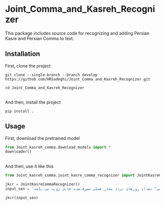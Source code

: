 # Joint_Comma_and_Kasreh_Recognizer
This package includes source code for recognizing and adding Persian Kasre and Persian Comma to text.
## Installation    
First, clone the project

```
git clone --single-branch --branch develop https://github.com/HRSadeghi/Joint_Comma_and_Kasreh_Recognizer.git

cd Joint_Comma_and_Kasreh_Recognizer
```
<br>
And then, install the project

```
pip install .
```


## Usage

First, download the pretrained model

```python
from Joint_kasreh_comma.download_models import *
downloader()
```

<br>
And then, use it like this

```python
from Joint_kasreh_comma.joint_kasre_comma_recognizer import JointKasreCommaRecognizer

jkcr = JointKasreCommaRecognizer()
input_sen = 'خیر پس ازتردد در محدوده کنترل آلودگی هوا پلاک شما توسط دوربین ها ثبت می گردد و در ابتدا از سهمیه فصلی شما به صورت سیستمی کسر خواهد شد . در قسمت "خانه" می توانید سهمیه تردد باقیمانده در فصل را مشاهده نمایید و همچنین در قسمت "خدمات حمل و نقل" و "خودروی شخصی" تعداد روزهای تردد مجاز فصلی مصرف شده قابل رویت می باشد'

jkcr(input_sen)
```